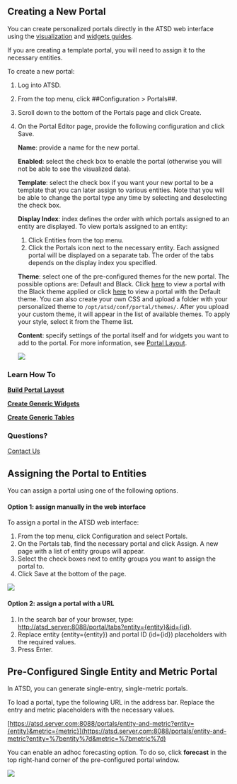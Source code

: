 ## Creating a New Portal

You can create personalized portals directly in the ATSD web interface using the [visualization](http://axibase.com/products/axibase-time-series-database/visualization/) and [widgets guides](http://axibase.com/products/axibase-time-series-database/visualization/widgets/).

If you are creating a template portal, you will need to assign it to the necessary entities.

To create a new portal:


1. Log into ATSD.
2. From the top menu, click ##Configuration > Portals##.
3. Scroll down to the bottom of the Portals page and click Create.
4. On the Portal Editor page, provide the following configuration and click Save.
    
    **Name**: provide a name for the new portal.
    
    **Enabled**: select the check box to enable the portal (otherwise you will not be able to see the visualized data).
    
    **Template**: select the check box if you want your new portal to be a template that you can later assign to various entities. Note that you will be able to change the portal type any time by selecting and deselecting the check box.
    
    **Display Index**: index defines the order with which portals assigned to an entity are displayed. To view portals assigned to an entity:
    
      1. Click Entities from the top menu.
      2. Click the Portals icon next to the necessary entity.
      Each assigned portal will be displayed on a separate tab. The order of the tabs depends on the display index you specified.
    
    **Theme**: select one of the pre-configured themes for the new portal. The possible options are: Default and Black.
    Click [here](resources/black_portal.png) to view a portal with the Black theme applied or click [here](resources/default_portal.png) to view a portal with the Default theme.
    You can also create your own CSS and upload a folder with your personalized theme to `/opt/atsd/conf/portal/themes/`.
    After you upload your custom theme, it will appear in the list of available themes. To apply your style, select it from the Theme list.
    
    **Content**: specify settings of the portal itself and for widgets you want to add to the portal. For more information, see [Portal Layout](portal-settings.md).
    
    ![](resources/portal_conf_edit.png)

### Learn How To

**[Build Portal Layout](http://axibase.com/products/axibase-time-series-database/visualization/widgets/portal-settings/)**

**[Create Generic Widgets](http://axibase.com/products/axibase-time-series-database/visualization/widgets/configuring-the-widgets/)**

**[Create Generic Tables](http://axibase.com/products/axibase-time-series-database/visualization/widgets/description-of-tables/)**

### Questions?

[Contact Us](http://axibase.com/feedback/)

## Assigning the Portal to Entities

You can assign a portal using one of the following options.

#### Option 1: assign manually in the web interface

To assign a portal in the ATSD web interface:


1. From the top menu, click Configuration and select Portals.
2. On the Portals tab, find the necessary portal and click Assign.
A new page with a list of entity groups will appear.
3. Select the check boxes next to entity groups you want to assign the portal to.
4. Click Save at the bottom of the page.


![](resources/assign_portal.png)

#### Option 2: assign a portal with a URL


1. In the search bar of your browser, type: [http://atsd_server:8088/portal/tabs?entity={entity}&id={id}](http://atsd_server:8088/portal/tabs?entity=%7bentity%7d&id=%7bid%7d).
2. Replace entity (entity={entity}) and portal ID (id={id}) placeholders with the required values.
3. Press Enter.


##  Pre-Configured Single Entity and Metric Portal

In ATSD, you can generate single-entry, single-metric portals.

To load a portal, type the following URL in the address bar. Replace the entry and metric placeholders with the necessary values.

[https://atsd.server.com:8088/portals/entity-and-metric?entity={entity}&metric={metric}](https://atsd.server.com:8088/portals/entity-and-metric?entity=%7bentity%7d&metric=%7bmetric%7d)

You can enable an adhoc forecasting option. To do so, click **forecast** in the top right-hand corner of the pre-configured portal window.

![](resources/forecast6.png)
